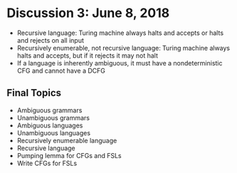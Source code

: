 # Discussion 3: June 8, 2018
* Recursive language: Turing machine always halts and accepts or halts and rejects on all input
* Recursively enumerable, not recursive language: Turing machine always halts and accepts, but if it rejects it may not halt
* If a language is inherently ambiguous, it must have a nondeterministic CFG and cannot have a DCFG
## Final Topics
* Ambiguous grammars
* Unambiguous grammars
* Ambiguous languages
* Unambiguous languages
* Recursively enumerable language
* Recursive language
* Pumping lemma for CFGs and FSLs
* Write CFGs for FSLs
